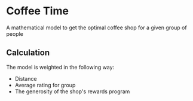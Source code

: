 # Coffee Time

A mathematical model to get the optimal coffee shop for a given group of people

## Calculation

The model is weighted in the following way:

* Distance
* Average rating for group
* The generosity of the shop's rewards program
